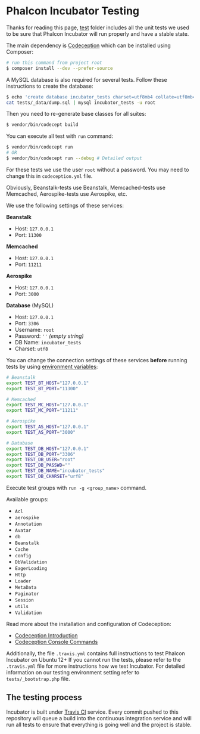 # Phalcon Incubator Testing

Thanks for reading this page, [test](tests) folder includes all the unit tests
we used to be sure that Phalcon Incubator will run properly and have a stable state.

The main dependency is [Codeception][1] which can be installed using Composer:

```sh
# run this command from project root
$ composer install --dev --prefer-source
```

A MySQL database is also required for several tests. Follow these instructions to create the database:

```sh
$ echo 'create database incubator_tests charset=utf8mb4 collate=utf8mb4_unicode_ci;' | mysql -u root
cat tests/_data/dump.sql | mysql incubator_tests -u root
```

Then you need to re-generate base classes for all suites:

```sh
$ vendor/bin/codecept build
```

You can execute all test with `run` command:

```sh
$ vendor/bin/codecept run
# OR
$ vendor/bin/codecept run --debug # Detailed output
```

For these tests we use the user `root` without a password. You may need to change this in `codeception.yml` file.

Obviously, Beanstalk-tests use Beanstalk, Memcached-tests use Memcached, Aerospike-tests use Aerospike, etc.

We use the following settings of these services:

**Beanstalk**
+ Host: `127.0.0.1`
+ Port: `11300`

**Memcached**
+ Host: `127.0.0.1`
+ Port: `11211`

**Aerospike**
+ Host: `127.0.0.1`
+ Port: `3000`

**Database** (MySQL)
+ Host: `127.0.0.1`
+ Port: `3306`
+ Username: `root`
+ Password: `''` _(empty string)_
+ DB Name: `incubator_tests`
+ Charset: `utf8`

You can change the connection settings of these services **before** running tests
by using [environment variables][4]:
```sh
# Beanstalk
export TEST_BT_HOST="127.0.0.1"
export TEST_BT_PORT="11300"

# Memcached
export TEST_MC_HOST="127.0.0.1"
export TEST_MC_PORT="11211"

# Aerospike
export TEST_AS_HOST="127.0.0.1"
export TEST_AS_PORT="3000"

# Database
export TEST_DB_HOST="127.0.0.1"
export TEST_DB_PORT="3306"
export TEST_DB_USER="root"
export TEST_DB_PASSWD=""
export TEST_DB_NAME="incubator_tests"
export TEST_DB_CHARSET="urf8"
```

Execute test groups with `run -g <group_name>` command.

Available groups:
* `Acl`
* `aerospike`
* `Annotation`
* `Avatar`
* `db`
* `Beanstalk`
* `Cache`
* `config`
* `DbValidation`
* `EagerLoading`
* `Http`
* `Loader`
* `MetaData`
* `Paginator`
* `Session`
* `utils`
* `Validation`

Read more about the installation and configuration of Codeception:
* [Codeception Introduction][2]
* [Codeception Console Commands][3]

Additionally, the file `.travis.yml` contains full instructions to test Phalcon Incubator on Ubuntu 12+
If you cannot run the tests, please refer to the `.travis.yml` file for more instructions how we test Incubator.
For detailed information on our testing environment setting refer to `tests/_bootstrap.php` file.

## The testing process

Incubator is built under [Travis CI][5] service.
Every commit pushed to this repository will queue a build into the continuous integration service and will run all tests
to ensure that everything is going well and the project is stable.

[1]: http://codeception.com/
[2]: http://codeception.com/docs/01-Introduction
[3]: http://codeception.com/docs/reference/Commands
[4]: https://wiki.archlinux.org/index.php/Environment_variables
[5]: https://travis-ci.org/
